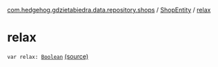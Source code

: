 [com.hedgehog.gdzietabiedra.data.repository.shops](../index.md) / [ShopEntity](index.md) / [relax](./relax.md)

# relax

`var relax: `[`Boolean`](https://kotlinlang.org/api/latest/jvm/stdlib/kotlin/-boolean/index.html) [(source)](https://github.com/asvid/GdzieTaBiedra/tree/master/app/src/main/java/com/hedgehog/gdzietabiedra/data/repository/shops/ShopEntity.kt#L36)